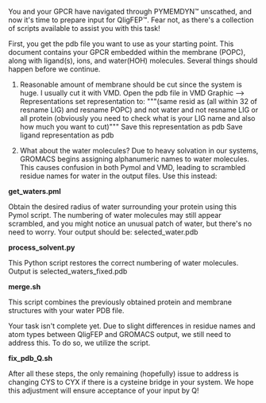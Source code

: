 
You and your GPCR have navigated through PYMEMDYN™ unscathed, and now it's time to prepare input for QligFEP™. Fear not, as there's a collection of scripts available to assist you with this task! 

First, you get the pdb file you want to use as your starting point. This document contains your GPCR embedded within the membrane (POPC), along with ligand(s), ions, and water(HOH) molecules. Several things should happen before we continue. 

1) Reasonable amount of membrane should be cut since the system is huge. I usually cut it with VMD. 
Open the pdb file in VMD
Graphic --> Representations
set representation to: 
"""(same resid as (all within 32 of resname LIG) and resname POPC) and not water and not resname LIG or all protein (obviously you need to check what is your LIG name and also how much you want to cut)"""
Save this representation as pdb
Save ligand representation as pdb

2) What about the water molecules? Due to heavy solvation in our systems, GROMACS begins assigning alphanumeric names to water molecules. This causes confusion in both Pymol and VMD, leading to scrambled residue names for water in the output files. Use this instead:

**get_waters.pml**

Obtain the desired radius of water surrounding your protein using this Pymol script. The numbering of water molecules may still appear scrambled, and you might notice an unusual patch of water, but there's no need to worry. 
Your output should be: selected_water.pdb

**process_solvent.py**

This Python script restores the correct numbering of water molecules. Output is selected_waters_fixed.pdb

**merge.sh**

This script combines the previously obtained protein and membrane structures with your water PDB file.

Your task isn't complete yet. Due to slight differences in residue names and atom types between QligFEP and GROMACS output, we still need to address this. To do so, we utilize the script. 

**fix_pdb_Q.sh**

After all these steps, the only remaining (hopefully) issue to address is changing CYS to CYX if there is a cysteine bridge in your system. We hope this adjustment will ensure acceptance of your input by Q!





